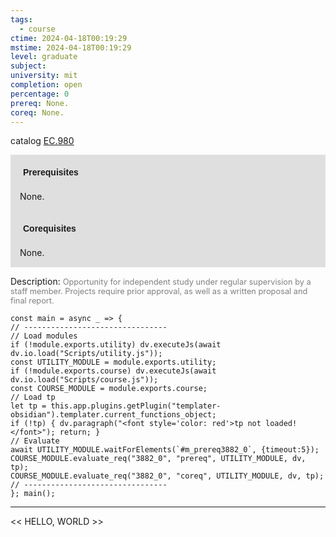 ```yaml
---
tags:
  - course
ctime: 2024-04-18T00:19:29
mstime: 2024-04-18T00:19:29
level: graduate
subject: 
university: mit
completion: open
percentage: 0
prereq: None.
coreq: None.
---
```


catalog [EC.980](http://student.mit.edu/catalog/mECa.html#EC.980)

<span style="display: block; padding: 15px; background-color: rgb(100, 100, 100, 0.2);"><font id="m_prereq3882_0" style="display: block; font-family: Arial, sans-serif; font-weight: bold; padding: 5px">Prerequisites</font><br><span id="prereq3882_0">None.</span></span>
<span style="display: block; padding: 15px; background-color: rgb(100, 100, 100, 0.2);"><font id="m_coreq3882_0" style="display: block; font-family: Arial, sans-serif; font-weight: bold; padding: 5px">Corequisites</font><br><span id="coreq3882_0">None.</span></span>

<font style="">Description:</font>
<font style="color: grey; font-size: 0.8rem;">Opportunity for independent study under regular supervision by a staff member. Projects require prior approval, as well as a written proposal and final report.</font>

```dataviewjs
const main = async _ => {
// --------------------------------
// Load modules
if (!module.exports.utility) dv.executeJs(await dv.io.load("Scripts/utility.js"));
const UTILITY_MODULE = module.exports.utility;
if (!module.exports.course) dv.executeJs(await dv.io.load("Scripts/course.js"));
const COURSE_MODULE = module.exports.course;
// Load tp
let tp = this.app.plugins.getPlugin("templater-obsidian").templater.current_functions_object;
if (!tp) { dv.paragraph("<font style='color: red'>tp not loaded!</font>"); return; }
// Evaluate
await UTILITY_MODULE.waitForElements(`#m_prereq3882_0`, {timeout:5});
COURSE_MODULE.evaluate_req("3882_0", "prereq", UTILITY_MODULE, dv, tp);
COURSE_MODULE.evaluate_req("3882_0", "coreq", UTILITY_MODULE, dv, tp);
// --------------------------------
}; main();
```

---

<< HELLO, WORLD >>
